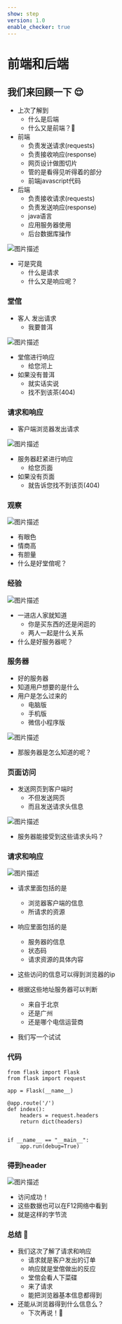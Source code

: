 ```yaml
---
show: step
version: 1.0
enable_checker: true
---
```


# 前端和后端
## 我们来回顾一下 😌

- 上次了解到
	- 什么是后端
	- 什么又是前端？🤔
- 前端
	- 负责发送请求(requests)
	- 负责接收响应(response)
	- 网页设计做图切片
	- 管的是看得见听得着的部分
	- 前端javascript代码
- 后端
	- 负责接收请求(requests)
	- 负责发送响应(response)
	- java语言
	- 应用服务器使用
	- 后台数据库操作

![图片描述](https://doc.shiyanlou.com/courses/uid1190679-20220505-1651727871909)

- 可是究竟
	- 什么是请求
	- 什么又是响应呢？

### 堂倌

- 客人 发出请求
	- 我要普洱

![图片描述](https://doc.shiyanlou.com/courses/uid1190679-20220509-1652105842874)

- 堂倌进行响应
	- 给您沏上
- 如果没有普洱
	- 就实话实说
	- 找不到该茶(404)

### 请求和响应

- 客户端浏览器发出请求

![图片描述](https://doc.shiyanlou.com/courses/uid1190679-20220509-1652105692734)

- 服务器赶紧进行响应
	- 给您页面
- 如果没有页面
	- 就告诉您找不到该页(404)

### 观察

![图片描述](https://doc.shiyanlou.com/courses/uid1190679-20220510-1652139679821)

- 有眼色
- 情商高
- 有胆量
- 什么是好堂倌呢？

### 经验
![图片描述](https://doc.shiyanlou.com/courses/uid1190679-20220509-1652106222344)

- 一进店人家就知道
	- 你是买东西的还是闲逛的
	- 两人一起是什么关系
- 什么是好服务器呢？

### 服务器

- 好的服务器
- 知道用户想要的是什么
- 用户是怎么过来的
	- 电脑版
	- 手机版
	- 微信小程序版

![图片描述](https://doc.shiyanlou.com/courses/uid1190679-20220509-1652106438963)

- 那服务器是怎么知道的呢？

### 页面访问

- 发送网页到客户端时
	- 不但发送网页
	- 而且发送请求头信息

![图片描述](https://doc.shiyanlou.com/courses/uid1190679-20230204-1675480505691)

- 服务器能接受到这些请求头吗？

### 请求和响应

![图片描述](https://doc.shiyanlou.com/courses/uid1190679-20220515-1652620544008)

- 请求里面包括的是
	- 浏览器客户端的信息
	- 所请求的资源
- 响应里面包括的是
	- 服务器的信息
	- 状态码
	- 请求资源的具体内容
- 这些访问的信息可以得到浏览器的ip
- 根据这些地址服务器可以判断
	- 来自于北京
	- 还是广州
	- 还是哪个电信运营商

- 我们写一个试试

### 代码

```
from flask import Flask
from flask import request

app = Flask(__name__)

@app.route('/')
def index():
    headers = request.headers
    return dict(headers)


if __name__ == "__main__":
    app.run(debug=True)

```

### 得到header

![图片描述](https://doc.shiyanlou.com/courses/uid1190679-20230204-1675480791722)

- 访问成功！
- 这些数据也可以在F12网络中看到
- 就是这样的字节流


### 总结 🤨
- 我们这次了解了请求和响应
	- 请求就是客户发出的订单
	- 响应就是堂倌做出的反应
	- 堂倌会看人下菜碟
	- 来了请求
	- 能把浏览器基本信息都得到
- 还能从浏览器得到什么信息么？
	- 下次再说！👋